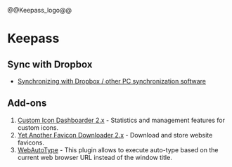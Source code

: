 @@Keepass_logo@@

# Keepass

## Sync with Dropbox

- [Synchronizing with Dropbox / other PC synchronization software](https://keepass.info/help/kb/trigger_examples.html#dbsync)


## Add-ons

1. [Custom Icon Dashboarder 2.x](https://keepass.info/plugins.html#icondashb) - Statistics and management features for custom icons.
2. [Yet Another Favicon Downloader 2.x](https://keepass.info/plugins.html#yafd) - Download and store website favicons.
3. [WebAutoType](https://keepass.info/plugins.html#webautotype) - This plugin allows to execute auto-type based on the current web browser URL instead of the window title.
